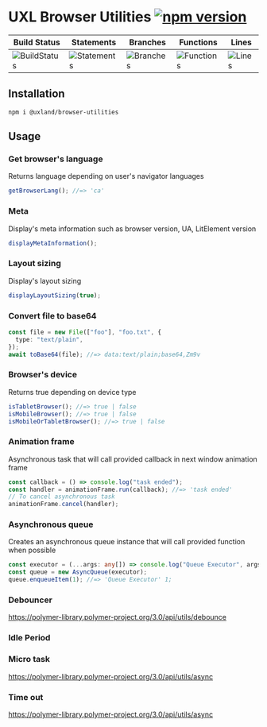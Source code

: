 # UXL Browser Utilities [![npm version](https://badge.fury.io/js/%40uxland%2Fbrowser-utilities.svg)](https://badge.fury.io/js/%40uxland%2Fbrowser-utilities)

| Build Status                                    | Statements                                    | Branches                                  | Functions                                   | Lines                               |
| ----------------------------------------------- | --------------------------------------------- | ----------------------------------------- | ------------------------------------------- | ----------------------------------- |
| ![BuildStatus](https://img.shields.io/badge/Build-Passing-brightgreen.svg "Building Status") | ![Statements](https://img.shields.io/badge/Coverage-92.75%25-brightgreen.svg "Make me better!") | ![Branches](https://img.shields.io/badge/Coverage-70.37%25-red.svg "Make me better!") | ![Functions](https://img.shields.io/badge/Coverage-79.17%25-red.svg "Make me better!") | ![Lines](https://img.shields.io/badge/Coverage-93.1%25-brightgreen.svg "Make me better!") |

## Installation

`npm i @uxland/browser-utilities`

## Usage

### Get browser's language

Returns language depending on user's navigator languages

```typescript
getBrowserLang(); //=> 'ca'
```

### Meta

Display's meta information such as browser version, UA, LitElement version

```typescript
displayMetaInformation();
```

### Layout sizing

Display's layout sizing

```typescript
displayLayoutSizing(true);
```

### Convert file to base64

```typescript
const file = new File(["foo"], "foo.txt", {
  type: "text/plain",
});
await toBase64(file); //=> data:text/plain;base64,Zm9v
```

### Browser's device

Returns true depending on device type

```typescript
isTabletBrowser(); //=> true | false
isMobileBrowser(); //=> true | false
isMobileOrTabletBrowser(); //=> true | false
```

### Animation frame

Asynchronous task that will call provided callback in next window animation frame

```typescript
const callback = () => console.log("task ended");
const handler = animationFrame.run(callback); //=> 'task ended'
// To cancel asynchronous task
animationFrame.cancel(handler);
```

### Asynchronous queue

Creates an asynchronous queue instance that will call provided function when possible

```typescript
const executor = (...args: any[]) => console.log("Queue Executor", args);
const queue = new AsyncQueue(executor);
queue.enqueueItem(1); //=> 'Queue Executor' 1;
```

### Debouncer

https://polymer-library.polymer-project.org/3.0/api/utils/debounce

### Idle Period

### Micro task

https://polymer-library.polymer-project.org/3.0/api/utils/async

### Time out

https://polymer-library.polymer-project.org/3.0/api/utils/async
